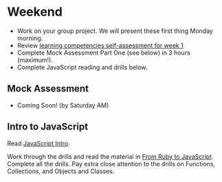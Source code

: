 # Weekend

- Work on your group project. We will present these first thing Monday morning.
- Review [learning competencies self-assessment for week
1](../self-assessments#week-1)
- Complete Mock Assessment Part One (see below) in 3 hours (maximum!).
- Complete JavaScript reading and drills below.

## Mock Assessment
- Coming Soon! (by Saturday AM)

## Intro to JavaScript

Read [JavaScript Intro](../readings/javascript-intro.md).

Work through the drills and read the material in [From Ruby to JavaScript](../../../../javascript-from-ruby-challenge). Complete all the drills. Pay extra close attention to the drills on Functions, Collections, and Objects and Classes.
